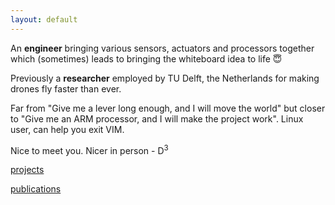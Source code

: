 ```yaml
---
layout: default
---
```


An **engineer** bringing various sensors, actuators and processors together which (sometimes) leads to bringing the whiteboard idea to life :innocent:

Previously a **researcher** employed by TU Delft, the Netherlands for making drones fly faster than ever.

Far from "Give me a lever long enough, and I will move the world" but closer to "Give me an ARM processor, and I will make the project work". Linux user, can help you exit VIM.

Nice to meet you. Nicer in person - D<sup>3</sup>

[projects](./projects)

[publications](./publications)
